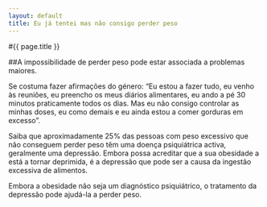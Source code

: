 ```yaml
---
layout: default
title: Eu já tentei mas não consigo perder peso
---
```


#{{ page.title }}

##A impossibilidade de perder peso pode estar associada a problemas maiores.

Se costuma fazer afirmações do género: “Eu estou a fazer tudo, eu venho às reuniões, eu preencho os meus diários alimentares, eu ando a pé 30 minutos praticamente todos os dias. Mas eu não consigo controlar as minhas doses, eu como demais e eu ainda estou a comer gorduras em excesso”.

Saiba que aproximadamente 25% das pessoas com peso excessivo que não conseguem perder peso têm uma doença psiquiátrica activa, geralmente uma depressão. Embora possa acreditar que a sua obesidade a está a tornar deprimida, é a depressão que pode ser a causa da ingestão excessiva de alimentos.

Embora a obesidade não seja um diagnóstico psiquiátrico, o tratamento da depressão pode ajudá-la a perder peso.